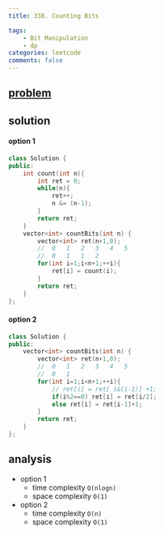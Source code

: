 ```yaml
---
title: 338. Counting Bits

tags:  
    - Bit Manipulation
    - dp
categories: leetcode
comments: false
---
```


## [problem](https://leetcode.com/problems/counting-bits/)

## solution


#### option 1

```c++
class Solution {
public:
    int count(int n){
        int ret = 0;
        while(n){
            ret++;
            n &= (n-1);
        }
        return ret;
    }
    vector<int> countBits(int n) {
        vector<int> ret(n+1,0);
        //  0   1   2   3   4   5
        //  0   1   1   2   
        for(int i=1;i<n+1;++i){
            ret[i] = count(i);
        }
        return ret;
    }
};
```
#### option 2
```c++
class Solution {
public:
    vector<int> countBits(int n) {
        vector<int> ret(n+1,0);
        //  0   1   2   3   4   5
        //  0   1   
        for(int i=1;i<n+1;++i){
            // ret[i] = ret[ i&(i-1)] +1;
            if(i%2==0) ret[i] = ret[i/2];
            else ret[i] = ret[i-1]+1;
        }
        return ret;
    }
};
```

## analysis
- option 1
    - time complexity `O(nlogn)`
    - space complexity `O(1)`
- option 2
    - time complexity `O(n)`
    - space complexity `O(1)`

